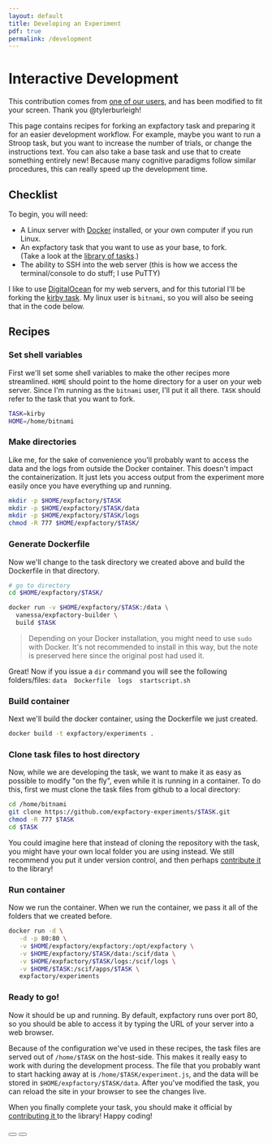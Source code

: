 ```yaml
---
layout: default
title: Developing an Experiment
pdf: true
permalink: /development
---
```


# Interactive Development

<quote>This contribution comes from <a href="https://tylerburleigh.com/articles/2018-08/expfactory-task-fork-workflow" target="_blank">one of our users</a>, and has been modified to fit your screen. Thank you @tylerburleigh!</quote>

This page contains recipes for forking an expfactory task and preparing it for an easier development workflow. For example, maybe you want to run a Stroop task, but you want to increase the number of trials, or change the instructions text. You can also take a base task and use that to create something entirely new! Because many cognitive paradigms follow similar procedures, this can really speed up the development time.

## Checklist

To begin, you will need:

* A Linux server with <a href="https://www.docker.com">Docker</a> installed, or your own computer if you run Linux.
* An expfactory task that you want to use as your base, to fork. <br>(Take a look at the <a href="https://expfactory.github.io/experiments/">library of tasks</a>.)
* The ability to SSH into the web server (this is how we access the terminal/console to do stuff; I use PuTTY)

I like to use <a href="https://www.digitalocean.com/">DigitalOcean</a> for my web servers, and for this tutorial I'll be forking the <a href="https://github.com/expfactory-experiments/kirby">kirby task</a>. My linux user is `bitnami`, so you will also be seeing that in the code below.

## Recipes

### Set shell variables

First we'll set some shell variables to make the other recipes more streamlined. `HOME` should point to the home directory for a user on your web server. Since I'm running as the `bitnami` user, I'll put it all there. `TASK` should refer to the task that you want to fork.

```bash
TASK=kirby
HOME=/home/bitnami
```

### Make directories

Like me, for the sake of convenience you'll probably want to access the data and the logs from outside the Docker container. This doesn't impact the containerization. It just lets you access output from the experiment more easily once you have everything up and running.

```bash
mkdir -p $HOME/expfactory/$TASK
mkdir -p $HOME/expfactory/$TASK/data
mkdir -p $HOME/expfactory/$TASK/logs
chmod -R 777 $HOME/expfactory/$TASK/
```

### Generate Dockerfile

Now we'll change to the task directory we created above and build the Dockerfile in that directory.

```bash
# go to directory
cd $HOME/expfactory/$TASK/

docker run -v $HOME/expfactory/$TASK:/data \
  vanessa/expfactory-builder \
  build $TASK
```

> Depending on your Docker installation, you might need to use `sudo` with Docker. It's not recommended to install
in this way, but the note is preserved here since the original post had used it.

Great! Now if you issue a `dir` command you will see the following folders/files: `data  Dockerfile  logs  startscript.sh`

### Build container

Next we'll build the docker container, using the Dockerfile we just created.

```bash
docker build -t expfactory/experiments .
```

### Clone task files to host directory

Now, while we are developing the task, we want to make it as easy as possible to modify "on the fly", even while it is running in a container. To do this, first we must clone the task files from github to a local directory:

```bash
cd /home/bitnami
git clone https://github.com/expfactory-experiments/$TASK.git
chmod -R 777 $TASK
cd $TASK
```

You could imagine here that instead of cloning the repository with the task, you might
have your own local folder you are using instead. We still recommend you put it under version
control, and then perhaps <a href="/contribute">contribute it </a> to the library!


### Run container

Now we run the container.
When we run the container, we pass it all of the folders that we created before.

```bash
docker run -d \
   -d -p 80:80 \
   -v $HOME/expfactory/expfactory:/opt/expfactory \
   -v $HOME/expfactory/$TASK/data:/scif/data \
   -v $HOME/expfactory/$TASK/logs:/scif/logs \
   -v $HOME/$TASK:/scif/apps/$TASK \
   expfactory/experiments
```

### Ready to go!

Now it should be up and running. By default, expfactory runs over port 80, so you should be able to access it by typing the URL of your server into a web browser. 

Because of the configuration we've used in these recipes, the task files are served out of `/home/$TASK` on the host-side. This makes it really easy to work with during the development process. The file that you probably want to start hacking away at is `/home/$TASK/experiment.js`, and the data will be stored in `$HOME/expfactory/$TASK/data`. After you've modified the task, you can reload the site in your browser to see the changes live. 

When you finally complete your task, you should make it official by <a href="/contribute">contributing it </a> to the library! Happy coding!

<div>
    <a href="/contribute"><button class="previous-button btn btn-primary"><i class="fa fa-chevron-left"></i> </button></a>
    <a href="/integrations"><button class="next-button btn btn-primary"><i class="fa fa-chevron-right"></i> </button></a>
</div><br>
